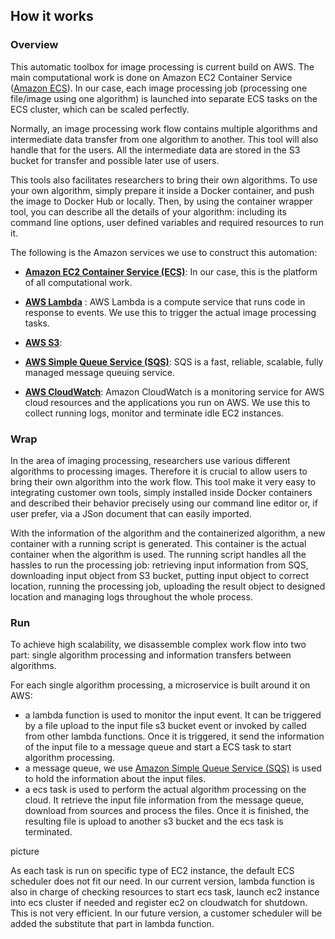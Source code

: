 ## How it works
### Overview
This automatic toolbox for image processing is current build on AWS. The main computational work is done on Amazon EC2 Container Service ([Amazon ECS](https://aws.amazon.com/ecs/)). In our case, each image processing job (processing one file/image using one algorithm) is launched into separate ECS tasks on the ECS cluster, which can be scaled perfectly. 

Normally, an image processing work flow contains multiple algorithms and intermediate data transfer from one algorithm to another. This tool will also handle that for the users. All the intermediate data are stored in the S3 bucket for transfer and possible later use of users.

This tools also facilitates researchers to bring their own algorithms. To use your own algorithm, simply prepare it inside a Docker container, and push the image to Docker Hub or locally. Then, by using the container wrapper tool, you can describe all the details of your algorithm: including its command line options, user defined variables and required resources to run it. 

The following is the Amazon services we use to construct this automation:
- __[Amazon EC2 Container Service (ECS)](https://aws.amazon.com/ecs/)__: In our case, this is the platform of all computational work.

- __[AWS Lambda](https://aws.amazon.com/lambda)__ : AWS Lambda is a compute service that runs code in response to events. We use this to trigger the actual image processing tasks.

- __[AWS S3](https://aws.amazon.com/s3)__: 

- __[AWS Simple Queue Service (SQS)](https://aws.amazon.com/sqs)__: SQS is a fast, reliable, scalable, fully managed message queuing service. 

- __[AWS CloudWatch](https://aws.amazon.com/cloudwatch)__: Amazon CloudWatch is a monitoring service for AWS cloud resources and the applications you run on AWS. We use this to collect running logs, monitor and terminate idle EC2 instances.

### Wrap
In the area of imaging processing, researchers use various different algorithms to processing images. Therefore it is crucial to allow users to bring their own algorithm into the work flow. This tool make it very easy to integrating customer own tools, simply installed inside Docker containers and described their behavior precisely using our command line editor or, if user prefer, via a JSon document that can easily imported.

With the information of the algorithm and the containerized algorithm, a new container with a running script is generated. This container is the actual container when the algorithm is used. The running script handles all the hassles to run the processing job: retrieving input information from SQS, downloading input object from S3 bucket, putting input object to correct location, running the processing job, uploading the result object to designed location and managing logs throughout the whole process. 


### Run
To achieve high scalability, we disassemble complex work flow into two part: single algorithm processing and information transfers between algorithms.


For each single algorithm processing, a microservice is built around it on AWS:
- a lambda function is used to monitor the input event. It can be triggered by a file upload to the input file s3 bucket event or invoked by called from other lambda functions. Once it is triggered, it send the information of the input file to a message queue and start a ECS task to start algorithm processing.
- a message queue, we use [Amazon Simple Queue Service (SQS)](https://aws.amazon.com/sqs/) is used to hold the information about the input files.
- a ecs task is used to perform the actual algorithm processing on the cloud. It retrieve the input file information from the message queue, download from sources and process the files. Once it is finished, the resulting file is upload to another s3 bucket and the ecs task is terminated.

picture

As each task is run on specific type of EC2 instance, the default ECS scheduler does not fit our need.
In our current version, lambda function is also in charge of checking resources to start ecs task, launch ec2 instance into ecs cluster if needed and register ec2 on cloudwatch for shutdown. This is not very efficient. In our future version, a customer scheduler will be added the substitute that part in lambda function. 